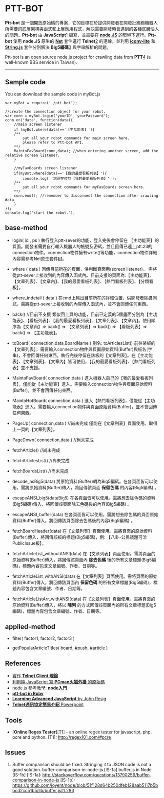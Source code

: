 PTT-BOT
=====================


**Ptt-bot** 是一個開放原始碼的專案，它的目標在於提供開發者在開發批踢踢機器人所需要的底層架構與函式和上層應用程式，解決需要開發時會遇到的各種底層惱人的問題。**Ptt-bot** 由 **JavaScript**[1] 編寫，並需要在 [**node.JS**][package1] 的環境下運行。**Ptt-bot** 使用 **node.JS** 原生的 [**Net**][package2] 套件進行 **Telnet**[2] 的連線，並利用 [**iconv-lite**][package3] 和 [**String.js**][package4] 套件分別解決 **Big5編碼**[3] 與字串解析的問題。

Ptt-bot is an open source node.js project for crawling data from **PTT**[4] (a well-known BBS service in Taiwan).

[1]: http://zh.wikipedia.org/wiki/JavaScript
[2]: http://courses.ywdeng.idv.tw/cust/2011/np/PPT/CH08-telnet.ppt
[3]: http://zh.wikipedia.org/zh-tw/%E5%A4%A7%E4%BA%94%E7%A2%BC
[4]: http://en.wikipedia.org/wiki/PTT_Bulletin_Board_System

[package1]: http://nodejs.org/
[package2]: http://nodejs.org/api/net.html
[package3]: https://github.com/ashtuchkin/iconv-lite
[package4]: http://stringjs.com/

----------
Sample code
---------
You can download the sample code in myBot.js

    var myBot = require('./ptt-bot');
    
    //create the connection object for your robot. 
    var conn = myBot.login('yourID','yourPassword');
    conn.on('data', function(data){	
	    //main screen listener
	    if (myBot.where(data)=='【主功能表】'){
		/**
			put all your robot commands for main screen here.
			please refer to Ptt-bot API.
		**/
		MaintoFavBoard(conn,data); //when entering another screen, add the relative screen listener.    
		}
	    
    	//myFavBoards screen listener
	    if(myBot.where(data)=='【我的最愛看板列表】'){
		    console.log( '您現在位於【我的最愛看板列表】' );
		/**
			put all your robot commands for myFavBoards screen here.
		**/
		conn.end(); //remember to disconnect the connection after crawling data.
	    }
	});
	console.log('start the robot.');

base-method
----------
 * login( id , ps )
    執行登入ptt-sever的功能，登入完後會停留在 【主功能表】的頁面。開發者需要自行輸入機器人的帳號及密碼，並且回傳已連上ptt:23的connection物件。connection物件擁有write()等功能，connection物件詳細內容需參考Net原生套件[b1]。  

 * where ( data )
   回傳目前所在的頁面，供判斷頁面用(screen listener)。 需將從ptt-sever上接收到的內容傳入函式內。目前支援的頁面為:【主功能表】、【文章列表】、【文章內】、【我的最愛看板列表】、【熱門看板列表】、【分類看板】。

 * where_indetail ( data )
    在cmd上輸出目前所在的詳細位置，供開發者除蟲測試。需將從ptt-sever上接收到的內容傳入函式內，並不會回傳任何東西。

 * back() //目前不支援
    類似回上頁的功能，目前已定義的5個畫面分別為【主功能表】、【看板列表】、【我的最愛看板列表】、【文章列表】、【文章內】。使用順序為【文章內】=> back() => 【文章列表】=> back() => 【看板列表】=> back() => 【主功能表】。

 * toBoard( connection,data,BoardName )  別名: toArticlesList()
   前往某板的【文章列表】，需要輸入connection物件與頁面原始資料(Buffer)與板名(字串)，不會回傳任何東西，執行完後停留在該板的【文章列表】。在【主功能表】、【文章列表】、【文章內】皆可使用，【我的最愛看板列表】、【熱門看板列表】並不支援。

 * MaintoFavBoard( connection,data )
    進入機器人自己的【我的最愛看板列表】，僅能從【主功能表】進入。需要輸入connection物件與頁面原始資料(Buffer)，並不會回傳任何東西。

 * MaintoHotBoard( connection,data )
    進入【熱門看板列表】，僅能從【主功能表】進入。需要輸入connection物件與頁面原始資料(Buffer)，並不會回傳任何東西。

 * PageUp( connection,data ) //尚未完成
    僅能在【文章列表】頁面使用。取得上一頁的【文章列表】。

 * PageDown( connection,data ) //尚未完成
 
 * fetchArticle() //尚未完成

 * fetchArticlesList() //尚未完成


 * fetchBoardsList() //尚未完成

 * decode_asBig5(data) 
    將原始資料(Buffer)轉為Big5編碼。在各頁面皆可以使用。需將原始資料(Buffer)傳入，將回傳該頁面 **保留色碼** 的內容(Big5編碼) 。    

 * escapeANSI_big5(dataBig5) 
    在各頁面皆可以使用。需將想去除色碼的資料(Big5編碼)傳入，將回傳該頁面除去色碼後的內容(Big5編碼) 。

 * escapeANSI_buffer(data) 
    在各頁面皆可以使用。需將想去除色碼的頁面原始資料(Buffer)傳入，將回傳該頁面除去色碼後的內容(Big5編碼) 。

 * fetchBoardHeader(data)
    在【文章列表】頁面使用。需將頁面的原始資料(Buffer)傳入，將回傳該板的標題(Big5編碼)，例: 【八卦-公民議題可洽PublicIssue板】。

 * fetchArticleList_withoutANSI(data)
    在【文章列表】頁面使用。需將頁面的原始資料(Buffer)傳入，將回傳該頁面內 **除去色碼** 後的所有文章標題(Big5編碼)，標題內容包含文章編號、作者、日期等。

 * fetchArticleList_withANSI(data)
    在【文章列表】頁面使用。需將頁面的原始資料(Buffer)傳入，將回傳該頁面內 **保留色碼** 的所有文章標題(Big5編碼)，標題內容包含文章編號、作者、日期等。

 * fetchArticleListArr_withANSI(data)
     在【文章列表】頁面使用。需將頁面的原始資料(Buffer)傳入，將以 **陣列** 的方式回傳該頁面內的所有文章標題(Big5編碼)，標題內容包含文章編號、作者、日期等。



[b1]: http://nodejs.org/api/net.html


applied-method
----------
 * filter( factor1, factor2, factor3 )

 * getPopularArticleTitles( board, #push, #article )
  


References
---------

* [實作 **Telnet Client 理論**][R1]
* [利用純 JavaScript 寫 **PCman火狐外掛** 的原始碼][R2]
* [node.js 參考教學: **node入門**][R3]
* [**ptt-bot in Ruby**][R4]
* [**Learning Advanced JavaScript** by John Resig][R5]
* [**Telnet通訊協定簡易介紹** Powerpoint][R6]

[R1]: http://dspace.lib.fcu.edu.tw/handle/2377/4110 
[R2]: https://code.google.com/p/pcmanfx/
[R3]: http://www.nodebeginner.org/index-zh-tw.html
[R4]: https://github.com/chenchenbox/backup-dog-ptt
[R5]: http://ejohn.org/apps/learn/#1 
[R6]: http://courses.ywdeng.idv.tw/cust/2011/np/PPT/CH08-telnet.pptx

Tools
---------
* [**Online Regex Tester**][T1] - an online regex tester for javascript, php, pcre and python.
[T1]: http://regex101.com/#pcre

Issues
---------
1. Buffer comparison should be fixed. Stringing it to JSON code is not a good solution.
buffer-comparison-in-node-js  [IS-1a]
buffer.js in Node [IS-1b]
[IS-1a]: http://stackoverflow.com/questions/13790259/buffer-comparison-in-node-js 
[IS-1b]: https://github.com/joyent/node/blob/51f128d64b250dfeb128aab5117b5bbcd2cc51b5/lib/buffer.js#L283
